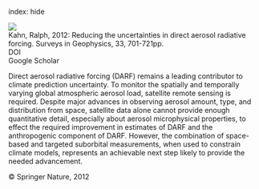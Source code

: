 index: hide

<div class="Citation">
    <div class="Citation-thumb CitationThumb-linked"  data-href="https://doi.org/10.1007/s10712-011-9153-z">
      <img src="https://static.claimspace.cloud/climate-study-static/refs/thumbs/7/Kahn_2012-thumb.png" />
    </div>

  <div class="Citation-body">
    <div class="Citation-text">Kahn, Ralph, 2012: Reducing the uncertainties in direct aerosol radiative forcing. <span class="Article-journal">Surveys in Geophysics, </span><span class="Article-volume">33, </span>701-721pp.</div>
    <div class="Citation-links">
      <div class="CitationLink" data-href="https://doi.org/10.1007/s10712-011-9153-z">
        <div class="CitationLink-icon CitationLink-Doi"></div>
        <div class="CitationLink-text">DOI</div>
      </div>
      <div class="CitationLink" data-href="https://scholar.google.com/scholar?q=10.1007/s10712-011-9153-z">
        <div class="CitationLink-icon CitationLink-Scholar"></div>
        <div class="CitationLink-text">Google Scholar</div>
      </div>
    </div>
  </div>
</div>

Direct aerosol radiative forcing (DARF) remains a leading contributor to climate prediction uncertainty. To monitor the spatially and temporally varying global atmospheric aerosol load, satellite remote sensing is required. Despite major advances in observing aerosol amount, type, and distribution from space, satellite data alone cannot provide enough quantitative detail, especially about aerosol microphysical properties, to effect the required improvement in estimates of DARF and the anthropogenic component of DARF. However, the combination of space-based and targeted suborbital measurements, when used to constrain climate models, represents an achievable next step likely to provide the needed advancement.

<div class="Citation-copy">
&copy; Springer Nature, 2012
</div>